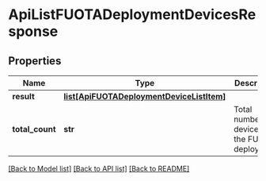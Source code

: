 # ApiListFUOTADeploymentDevicesResponse

## Properties
Name | Type | Description | Notes
------------ | ------------- | ------------- | -------------
**result** | [**list[ApiFUOTADeploymentDeviceListItem]**](ApiFUOTADeploymentDeviceListItem.md) |  | [optional] 
**total_count** | **str** | Total number of devices for the FUOTA deployment. | [optional] 

[[Back to Model list]](../README.md#documentation-for-models) [[Back to API list]](../README.md#documentation-for-api-endpoints) [[Back to README]](../README.md)


